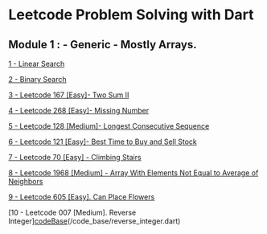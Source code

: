 #   Leetcode Problem Solving with Dart

##   Module 1 : - Generic - Mostly Arrays.

[1 - Linear Search](/code_base/linear_search.dart)

[2 - Binary Search](/code_base/binary_search.dart)

[3 - Leetcode 167 [Easy]- Two Sum II ](/code_base/two_sum_2.dart)

[4 - Leetcode 268 [Easy]- Missing Number](/code_base/missing_number.dart)

[5 - Leetcode 128 [Medium]- Longest Consecutive Sequence](/code_base/longest_consecutive_sequence.dart)

[6 - Leetcode 121 [Easy]- Best Time to Buy and Sell Stock](/code_base/best_time_to_buy_and_sell_stock.dart)

[7 - Leetcode 70 [Easy] - Climbing Stairs](/code_base/climbing_stairs.dart)

[8 - Leetcode 1968 [Medium] - Array With Elements Not Equal to Average of Neighbors](/code_base/array_with_elements_not_equal_av.dart)

[9 - Leetcode 605 [Easy]. Can Place Flowers](/code_base/can_place_flowers.dart)

[10 - Leetcode 007 [Medium]. Reverse Integer][codeBase](https://leetcode.com/problems/reverse-integer/)(/code_base/reverse_integer.dart)





